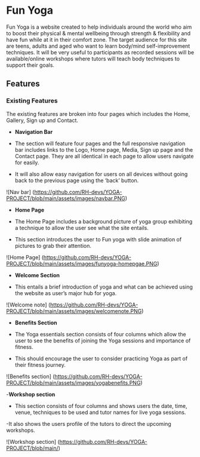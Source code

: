 # Fun Yoga
Fun Yoga is a website created to help individuals around the world who aim to boost their physical & mental wellbeing through strength & flexibility and have fun while at it in their comfort zone. The target audience for this site are teens, adults and aged who want to learn body/mind self-improvement techniques.
It will be very useful to participants as recorded sessions will be available/online workshops where tutors will teach body techniques to support their goals.

## Features

### Existing Features

The existing features are broken into four pages which includes the Home, Gallery, Sign up and Contact.
- __Navigation Bar__

- The section will feature four pages and the full responsive navigation bar includes links to the Logo, Home page, Media, Sign up page and the Contact page. They are all identical in each page to allow users navigate for easily.

- It will also allow easy navigation for users on all devices without going back to the previous page using the ‘back’ button.

![Nav bar] (https://github.com/RH-devs/YOGA-PROJECT/blob/main/assets/images/navbar.PNG)

- __Home Page__

- The Home Page includes a background picture of yoga group exhibiting a technique to allow the user see what the site entails.
- This section introduces the user to Fun yoga with slide animation of pictures to grab their attention.

![Home Page] (https://github.com/RH-devs/YOGA-PROJECT/blob/main/assets/images/funyoga-homepgae.PNG)

- __Welcome Section__

- This entails a brief introduction of yoga and what can be achieved using the website as user’s major hub for yoga.

![Welcome note] (https://github.com/RH-devs/YOGA-PROJECT/blob/main/assets/images/welcomenote.PNG)

- __Benefits Section__

- The Yoga essentials section consists of four columns which allow the user to see the benefits of joining the Yoga sessions and importance of fitness.

- This should encourage the user to consider practicing Yoga as part of their fitness journey.

![Benefits section] (https://github.com/RH-devs/YOGA-PROJECT/blob/main/assets/images/yogabenefits.PNG)

-__Workshop section__

- This section consists of four columns and shows users the date, time, venue, techniques to be used and tutor names for live yoga sessions.

-It also shows the users profile of the tutors to direct the upcoming workshops.

![Workshop section] (https://github.com/RH-devs/YOGA-PROJECT/blob/main/)












